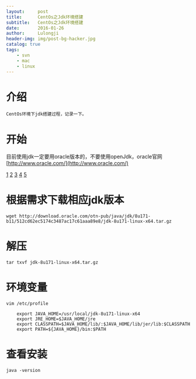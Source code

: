 ```yaml
---
layout:     post
title:      CentOs之Jdk环境搭建
subtitle:   CentOs之Jdk环境搭建
date:       2016-01-26
author:     Lulongji
header-img: img/post-bg-hacker.jpg
catalog: true
tags:
    - svn
    - mac 
    - linux
---
```


# 介绍
    CentOs环境下jdk搭建过程，记录一下。

# 开始
目前使用jdk一定要用oracle版本的，不要使用openJdk，oracle官网 [http://www.oracle.com/](http://www.oracle.com/)

[1](https://raw.githubusercontent.com/lulongji/lulongji.github.io/master/imgs/jdk/1.png)
[2](https://raw.githubusercontent.com/lulongji/lulongji.github.io/master/imgs/jdk/2.png)
[3](https://raw.githubusercontent.com/lulongji/lulongji.github.io/master/imgs/jdk/3.png)
[4](https://raw.githubusercontent.com/lulongji/lulongji.github.io/master/imgs/jdk/4.png)
[5](https://raw.githubusercontent.com/lulongji/lulongji.github.io/master/imgs/jdk/5.png)

# 根据需求下载相应jdk版本
    wget http://download.oracle.com/otn-pub/java/jdk/8u171-b11/512cd62ec5174c3487ac17c61aaa89e8/jdk-8u171-linux-x64.tar.gz

# 解压
    tar txvf jdk-8u171-linux-x64.tar.gz

# 环境变量
    vim /etc/profile

```
    export JAVA_HOME=/usr/local/jdk-8u171-linux-x64
    export JRE_HOME=$JAVA_HOME/jre
    export CLASSPATH=$JAVA_HOME/lib/:$JAVA_HOME/lib/jer/lib:$CLASSPATH
    export PATH=${JAVA_HOME}/bin:$PATH
```
# 查看安装

    java -version

